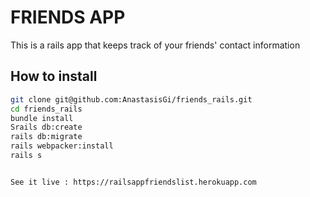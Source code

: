 # FRIENDS APP 

This is a rails app that keeps track of your friends' contact information

## How to install 

```sh
git clone git@github.com:AnastasisGi/friends_rails.git
cd friends_rails
bundle install
Srails db:create
rails db:migrate
rails webpacker:install
rails s


See it live : https://railsappfriendslist.herokuapp.com 

```


